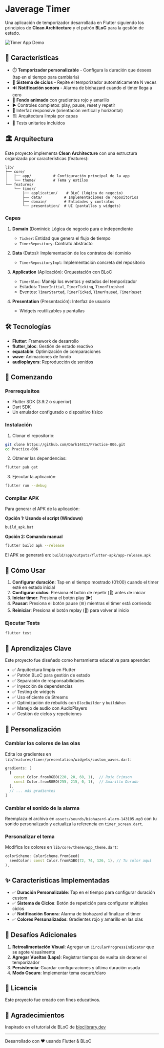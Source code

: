 # Javerage Timer

Una aplicación de temporizador desarrollada en Flutter siguiendo los principios de **Clean Architecture** y el patrón **BLoC** para la gestión de estado.

![Timer App Demo](assets/images/time-and-date.png)

## 🎯 Características

- ⏱️ **Temporizador personalizable** - Configura la duración que desees (tap en el tiempo para cambiarla)
- 🔁 **Sistema de ciclos** - Repite el temporizador automáticamente N veces
- 🔊 **Notificación sonora** - Alarma de biohazard cuando el timer llega a cero
- 🌊 **Fondo animado** con gradientes rojo y amarillo
- ▶️ Controles completos: play, pause, reset y repetir
- 📱 Interfaz responsive (orientación vertical y horizontal)
- 🏗️ Arquitectura limpia por capas
- 🧪 Tests unitarios incluidos

## 🏛️ Arquitectura

Este proyecto implementa **Clean Architecture** con una estructura organizada por características (features):

```
lib/
├── core/
│   ├── app/          # Configuración principal de la app
│   └── theme/        # Tema y estilos
└── features/
    └── timer/
        ├── application/    # BLoC (lógica de negocio)
        ├── data/          # Implementaciones de repositorios
        ├── domain/        # Entidades y contratos
        └── presentation/  # UI (pantallas y widgets)
```

### Capas

1. **Domain** (Dominio): Lógica de negocio pura e independiente
   - `Ticker`: Entidad que genera el flujo de tiempo
   - `TimerRepository`: Contrato abstracto

2. **Data** (Datos): Implementación de los contratos del dominio
   - `TimerRepositoryImpl`: Implementación concreta del repositorio

3. **Application** (Aplicación): Orquestación con BLoC
   - `TimerBloc`: Maneja los eventos y estados del temporizador
   - Estados: `TimerInitial`, `TimerTicking`, `TimerFinished`
   - Eventos: `TimerStarted`, `TimerTicked`, `TimerPaused`, `TimerReset`

4. **Presentation** (Presentación): Interfaz de usuario
   - Widgets reutilizables y pantallas

## 🛠️ Tecnologías

- **Flutter**: Framework de desarrollo
- **flutter_bloc**: Gestión de estado reactivo
- **equatable**: Optimización de comparaciones
- **wave**: Animaciones de fondo
- **audioplayers**: Reproducción de sonidos

## 🚀 Comenzando

### Prerrequisitos

- Flutter SDK (3.9.2 o superior)
- Dart SDK
- Un emulador configurado o dispositivo físico

### Instalación

1. Clonar el repositorio:
```bash
git clone https://github.com/Dark14411/Practice-006.git
cd Practice-006
```

2. Obtener las dependencias:
```bash
flutter pub get
```

3. Ejecutar la aplicación:
```bash
flutter run --debug
```

### Compilar APK

Para generar el APK de la aplicación:

**Opción 1: Usando el script (Windows)**
```bash
build_apk.bat
```

**Opción 2: Comando manual**
```bash
flutter build apk --release
```

El APK se generará en: `build/app/outputs/flutter-apk/app-release.apk`

## 📱 Cómo Usar

1. **Configurar duración**: Tap en el tiempo mostrado (01:00) cuando el timer esté en estado inicial
2. **Configurar ciclos**: Presiona el botón de repetir (🔁) antes de iniciar
3. **Iniciar timer**: Presiona el botón play (▶️)
4. **Pausar**: Presiona el botón pause (⏸️) mientras el timer está corriendo
5. **Reiniciar**: Presiona el botón replay (🔄) para volver al inicio

### Ejecutar Tests

```bash
flutter test
```

## 📖 Aprendizajes Clave

Este proyecto fue diseñado como herramienta educativa para aprender:

- ✅ Arquitectura limpia en Flutter
- ✅ Patrón BLoC para gestión de estado
- ✅ Separación de responsabilidades
- ✅ Inyección de dependencias
- ✅ Testing de widgets
- ✅ Uso eficiente de Streams
- ✅ Optimización de rebuilds con `BlocBuilder` y `buildWhen`
- ✅ Manejo de audio con AudioPlayers
- ✅ Gestión de ciclos y repeticiones

## 🎨 Personalización

### Cambiar los colores de las olas

Edita los gradientes en `lib/features/timer/presentation/widgets/custom_waves.dart`:

```dart
gradients: [
  [
    const Color.fromRGBO(220, 20, 60, 1),  // Rojo Crimson
    const Color.fromRGBO(255, 215, 0, 1),  // Amarillo Dorado
  ],
  // ... más gradientes
]
```

### Cambiar el sonido de la alarma

Reemplaza el archivo en `assets/sounds/biohazard-alarm-143105.mp3` con tu sonido personalizado y actualiza la referencia en `timer_screen.dart`.

### Personalizar el tema

Modifica los colores en `lib/core/theme/app_theme.dart`:

```dart
colorScheme: ColorScheme.fromSeed(
  seedColor: const Color.fromRGBO(72, 74, 126, 1), // Tu color aquí
),
```

## ✨ Características Implementadas

- ✅ **Duración Personalizable**: Tap en el tiempo para configurar duración custom
- ✅ **Sistema de Ciclos**: Botón de repetición para configurar múltiples ciclos
- ✅ **Notificación Sonora**: Alarma de biohazard al finalizar el timer
- ✅ **Colores Personalizados**: Gradientes rojo y amarillo en las olas

## 🔮 Desafíos Adicionales

1. **Retroalimentación Visual**: Agregar un `CircularProgressIndicator` que se agote visualmente
2. **Agregar Vueltas (Laps)**: Registrar tiempos de vuelta sin detener el temporizador
3. **Persistencia**: Guardar configuraciones y última duración usada
4. **Modo Oscuro**: Implementar tema oscuro/claro

## 📄 Licencia

Este proyecto fue creado con fines educativos.

## 🙏 Agradecimientos

Inspirado en el tutorial de BLoC de [bloclibrary.dev](https://bloclibrary.dev/)

---

Desarrollado con ❤️ usando Flutter & BLoC
